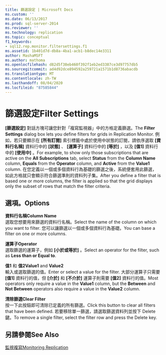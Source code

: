 ```yaml
---
title: 篩選設定 | Microsoft Docs
ms.custom: ''
ms.date: 06/13/2017
ms.prod: sql-server-2014
ms.reviewer: ''
ms.technology: replication
ms.topic: conceptual
f1_keywords:
- sql12.rep.monitor.filtersettings.f1
ms.assetid: 1b401d7d-db8a-4ba1-acb1-b8dec14e3311
author: MashaMSFT
ms.author: mathoma
ms.openlocfilehash: d82d5f38eb460f392f1eb2ed3387ce3d97757db5
ms.sourcegitcommit: ad4d92dce894592a259721a1571b1d8736abacdb
ms.translationtype: MT
ms.contentlocale: zh-TW
ms.lasthandoff: 08/04/2020
ms.locfileid: "87585844"
---
```

# <a name="filter-settings"></a><span data-ttu-id="1d914-102">篩選設定</span><span class="sxs-lookup"><span data-stu-id="1d914-102">Filter Settings</span></span>
  <span data-ttu-id="1d914-103">**[篩選設定]** 對話方塊可讓您針對「複寫監視器」中的方格定義篩選。</span><span class="sxs-lookup"><span data-stu-id="1d914-103">The **Filter Settings** dialog box lets you define filters for grids in Replication Monitor.</span></span> <span data-ttu-id="1d914-104">例如，若只要顯示在 **[所有訂閱]** 索引標籤中處於使用中狀態的訂閱，請依序選取 **[資料行名稱]** 資料行中的 **[狀態]** 、 **[運算子]** 資料行中的 **[等於]** ，以及 **[值1]** 資料行中的 **[使用中]** 。</span><span class="sxs-lookup"><span data-stu-id="1d914-104">For example, to show only those subscriptions that are active on the **All Subscriptions** tab, select **Status** from the **Column Name** column, **Equals** from the **Operator** column, and **Active** from the **Value1** column.</span></span> <span data-ttu-id="1d914-105">在您定義以一個或多個資料行為基礎的篩選之後，系統便套用此篩選，如此方格就只會顯示符合篩選準則的資料列子集。</span><span class="sxs-lookup"><span data-stu-id="1d914-105">After you define a filter that is based one or more columns, the filter is applied so that the grid displays only the subset of rows that match the filter criteria.</span></span>  
  
## <a name="options"></a><span data-ttu-id="1d914-106">選項。</span><span class="sxs-lookup"><span data-stu-id="1d914-106">Options</span></span>  
 <span data-ttu-id="1d914-107">**資料行名稱**</span><span class="sxs-lookup"><span data-stu-id="1d914-107">**Column Name**</span></span>  
 <span data-ttu-id="1d914-108">選取您想要用來篩選的資料行名稱。</span><span class="sxs-lookup"><span data-stu-id="1d914-108">Select the name of the column on which you want to filter.</span></span> <span data-ttu-id="1d914-109">您可以讓篩選以一個或多個資料行為基礎。</span><span class="sxs-lookup"><span data-stu-id="1d914-109">You can base a filter on one or more columns.</span></span>  
  
 <span data-ttu-id="1d914-110">**運算子**</span><span class="sxs-lookup"><span data-stu-id="1d914-110">**Operator**</span></span>  
 <span data-ttu-id="1d914-111">選取篩選的運算子，例如 **[小於或等於]** 。</span><span class="sxs-lookup"><span data-stu-id="1d914-111">Select an operator for the filter, such as **Less than or Equal to**.</span></span>  
  
 <span data-ttu-id="1d914-112">**值1** 和 **值2**</span><span class="sxs-lookup"><span data-stu-id="1d914-112">**Value1** and **Value2**</span></span>  
 <span data-ttu-id="1d914-113">輸入或選取篩選的值。</span><span class="sxs-lookup"><span data-stu-id="1d914-113">Enter or select a value for the filter.</span></span> <span data-ttu-id="1d914-114">大部分運算子只需要 **[值1]** 資料行的值，但 **[介於]** 和 **[不介於]** 運算子則需要 **[值2]** 資料行的值。</span><span class="sxs-lookup"><span data-stu-id="1d914-114">Most operators only require a value in the **Value1** column, but the **Between** and **Not Between** operators also require a value in the **Value2** column.</span></span>  
  
 <span data-ttu-id="1d914-115">**清除篩選**</span><span class="sxs-lookup"><span data-stu-id="1d914-115">**Clear Filter**</span></span>  
 <span data-ttu-id="1d914-116">按一下此按鈕即可清除已定義的所有篩選。</span><span class="sxs-lookup"><span data-stu-id="1d914-116">Click this button to clear all filters that have been defined.</span></span> <span data-ttu-id="1d914-117">若要移除單一篩選，請選取篩選資料列並按下 Delete 鍵。</span><span class="sxs-lookup"><span data-stu-id="1d914-117">To remove a single filter, select the filter row and press the Delete key.</span></span>  
  
## <a name="see-also"></a><span data-ttu-id="1d914-118">另請參閱</span><span class="sxs-lookup"><span data-stu-id="1d914-118">See Also</span></span>  
 [<span data-ttu-id="1d914-119">監視複寫</span><span class="sxs-lookup"><span data-stu-id="1d914-119">Monitoring Replication</span></span>](monitoring-replication.md)  
  
  
